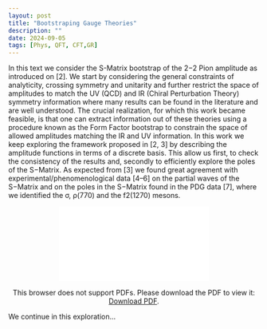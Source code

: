 ```yaml
---
layout: post
title: "Bootstraping Gauge Theories"
description: ""
date: 2024-09-05
tags: [Phys, QFT, CFT,GR]
---
```






In this text we consider the S-Matrix bootstrap of the 2−2 Pion amplitude as introduced on
[2]. We start by considering the general constraints of analyticity, crossing symmetry and unitarity
and further restrict the space of amplitudes to match the UV (QCD) and IR (Chiral Perturbation
Theory) symmetry information where many results can be found in the literature and are well
understood. The crucial realization, for which this work became feasible, is that one can extract
information out of these theories using a procedure known as the Form Factor bootstrap to constrain
the space of allowed amplitudes matching the IR and UV information. <!--more-->
In this work we keep exploring the framework proposed in [2, 3] by describing the amplitude
functions in terms of a discrete basis. This allow us first, to check the consistency of the results
and, secondly to efficiently explore the poles of the S−Matrix. As expected from [3] we found great
agreement with experimental/phenomenological data [4–6] on the partial waves of the S−Matrix
and on the poles in the S−Matrix found in the PDG data [7], where we identified the σ, ρ(770) and
the f2(1270) mesons.

<div style="margin:0 auto;text-align:center">

<object data="pdfs/Bootstraping gauge theories.pdf" type="application/pdf" width="80%" height="500px">
    <embed src="pdfs/Bootstraping gauge theories.pdf">
        <p>This browser does not support PDFs. Please download the PDF to view it: <a href="pdfs/Bootstraping gauge theories.pdf">Download PDF</a>.</p>
    </embed>
</object>
</div>
We continue in this exploration...